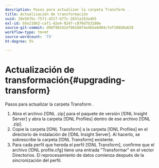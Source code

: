 ```yaml
---
description: Pasos para actualizar la carpeta Transform .
title: Actualización de transformación
uuid: 26e567bc-7571-4317-b77c-2631a163a4b5
exl-id: b5e21862-caf1-42e4-9247-c870d7b3180e
source-git-commit: d9df90242ef96188f4e4b5e6d04cfef196b0a628
workflow-type: tm+mt
source-wordcount: '73'
ht-degree: 5%

---
```


# Actualización de transformación{#upgrading-transform}

Pasos para actualizar la carpeta Transform .

1. Abra el archivo [!DNL .zip] para el paquete de versión [!DNL Insight Server] y abra la carpeta [!DNL Profiles] dentro de ese archivo [!DNL .zip].
1. Copie la carpeta [!DNL Transform] a la carpeta [!DNL Profiles] en el directorio de instalación de [!DNL Insight Server]. Al hacerlo, se sobrescribe la carpeta [!DNL Transform] existente.
1. Para cada perfil que hereda el perfil [!DNL Transform], confirme que el archivo [!DNL profile.cfg] tiene una entrada &quot;Transformar&quot; en el vector Directorios.
El reprocesamiento de datos comienza después de la sincronización del perfil.
